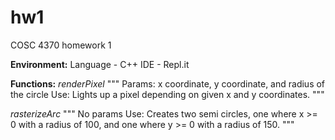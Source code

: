 # hw1
COSC 4370 homework 1

**Environment:**
Language - C++
IDE - Repl.it

**Functions:**
*renderPixel*
\"""
Params: x coordinate, y coordinate, and radius of the circle
Use: Lights up a pixel depending on given x and y coordinates.
\"""

*rasterizeArc*
\"""
No params
Use: Creates two semi circles, one where x >= 0 with a radius of 100,
     and one where y >= 0 with a radius of 150.
\"""
